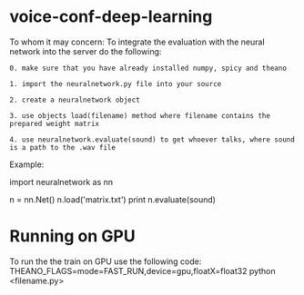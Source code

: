 # voice-conf-deep-learning

To whom it may concern:
	To integrate the evaluation with the neural network into the server do the following:

    0. make sure that you have already installed numpy, spicy and theano

	1. import the neuralnetwork.py file into your source

	2. create a neuralnetwork object

	3. use objects load(filename) method where filename contains the prepared weight matrix

	4. use neuralnetwork.evaluate(sound) to get whoever talks, where sound is a path to the .wav file


Example:

import neuralnetwork as nn

n = nn.Net()
n.load('matrix.txt')
print n.evaluate(sound)

# Running on GPU

To run the the train on GPU use the following code:
THEANO_FLAGS=mode=FAST_RUN,device=gpu,floatX=float32 python <filename.py>

